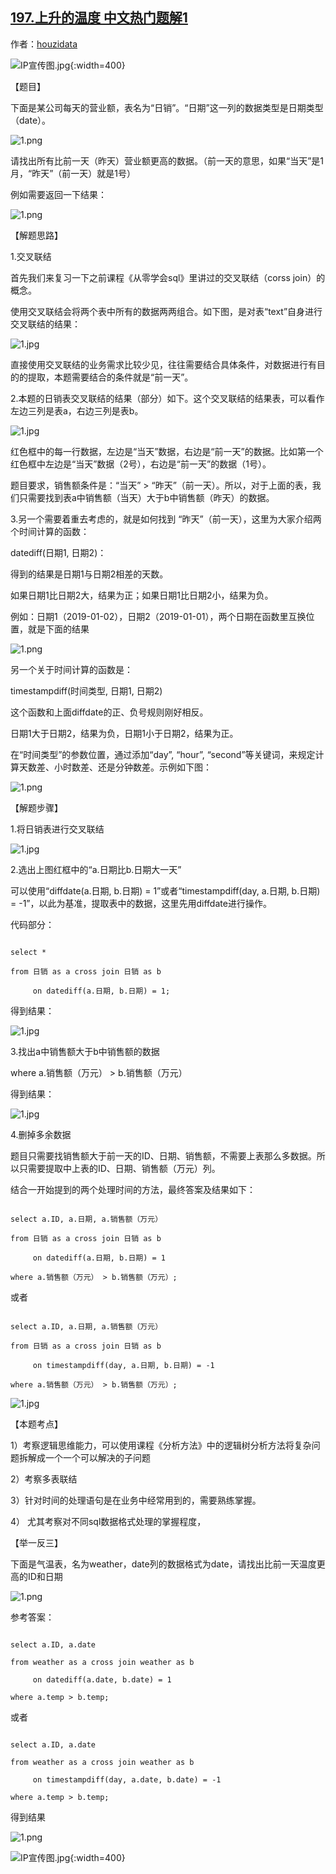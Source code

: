 ## [197.上升的温度 中文热门题解1](https://leetcode.cn/problems/rising-temperature/solutions/100000/tu-jie-sqlmian-shi-ti-ru-he-bi-jiao-ri-qi-shu-ju-b)

作者：[houzidata](https://leetcode.cn/u/houzidata)
​
![IP宣传图.jpg](https://pic.leetcode.cn/1677049199-UpIHhd-IP%E5%AE%A3%E4%BC%A0%E5%9B%BE.jpg){:width=400}
【题目】
下面是某公司每天的营业额，表名为“日销”。“日期”这一列的数据类型是日期类型（date）。

![1.png](https://pic.leetcode-cn.com/6b3a7e929e0c6a3cc1d424c48ff47b5d85b7b1aab0199e548ae19c7ab6bad5a6-1.png)


请找出所有比前一天（昨天）营业额更高的数据。（前一天的意思，如果“当天”是1月，“昨天”（前一天）就是1号）

例如需要返回一下结果：

![1.png](https://pic.leetcode-cn.com/f69aff7a115ab250af7782600bea8721cbd5e425ef7637d893314ec57383d8f2-1.png)


【解题思路】

1.交叉联结

首先我们来复习一下之前课程《从零学会sql》里讲过的交叉联结（corss join）的概念。

使用交叉联结会将两个表中所有的数据两两组合。如下图，是对表“text”自身进行交叉联结的结果：
![1.jpg](https://pic.leetcode-cn.com/c6426f81fe0cc6ad436d93bbe04243d27642392e51de57ba46c1ddf6e9e346c9-1.jpg)


直接使用交叉联结的业务需求比较少见，往往需要结合具体条件，对数据进行有目的的提取，本题需要结合的条件就是“前一天”。

2.本题的日销表交叉联结的结果（部分）如下。这个交叉联结的结果表，可以看作左边三列是表a，右边三列是表b。
![1.jpg](https://pic.leetcode-cn.com/46ad928053925cf8a61d5b2037fbe442054290341a9cff8ab3bb897b3a60f041-1.jpg)

红色框中的每一行数据，左边是“当天”数据，右边是“前一天”的数据。比如第一个红色框中左边是“当天”数据（2号），右边是“前一天”的数据（1号）。

题目要求，销售额条件是：“当天” > “昨天”（前一天）。所以，对于上面的表，我们只需要找到表a中销售额（当天）大于b中销售额（昨天）的数据。

3.另一个需要着重去考虑的，就是如何找到 “昨天”（前一天），这里为大家介绍两个时间计算的函数：
datediff(日期1, 日期2)：
得到的结果是日期1与日期2相差的天数。
如果日期1比日期2大，结果为正；如果日期1比日期2小，结果为负。

例如：日期1（2019-01-02），日期2（2019-01-01），两个日期在函数里互换位置，就是下面的结果

![1.png](https://pic.leetcode-cn.com/97d3e95d343fe80c2c3a934021893a3e7518d0ff17b3a84cadb3e9f9ed53de6c-1.png)


另一个关于时间计算的函数是：
timestampdiff(时间类型, 日期1, 日期2)
这个函数和上面diffdate的正、负号规则刚好相反。
日期1大于日期2，结果为负，日期1小于日期2，结果为正。

在“时间类型”的参数位置，通过添加“day”, “hour”, “second”等关键词，来规定计算天数差、小时数差、还是分钟数差。示例如下图：
![1.png](https://pic.leetcode-cn.com/006f72189f8a62549e64a2236cc9dc03d484e914e49dfa4d7a061f0e758983e4-1.png)


【解题步骤】
1.将日销表进行交叉联结
![1.jpg](https://pic.leetcode-cn.com/6b69e6cbde87d280749bcb6435ea62d0d5d6c4a1bc2c94bee8924e53dfbf8d68-1.jpg)


2.选出上图红框中的“a.日期比b.日期大一天”

可以使用“diffdate(a.日期, b.日期) = 1”或者“timestampdiff(day, a.日期, b.日期) = -1”，以此为基准，提取表中的数据，这里先用diffdate进行操作。

代码部分：
```
select *
from 日销 as a cross join 日销 as b 
     on datediff(a.日期, b.日期) = 1;
```

得到结果：
![1.jpg](https://pic.leetcode-cn.com/7a26da3ad8f99df55ed2e1114fcac01abdf70b8dd143216ddfbdd268c21137de-1.jpg)


3.找出a中销售额大于b中销售额的数据

where a.销售额（万元） > b.销售额（万元）


得到结果：
![1.jpg](https://pic.leetcode-cn.com/91e27d2cf78b1b935c79f1d5ad885bd9cb062c35519e91b7bd20726e9dbcec40-1.jpg)


4.删掉多余数据

题目只需要找销售额大于前一天的ID、日期、销售额，不需要上表那么多数据。所以只需要提取中上表的ID、日期、销售额（万元）列。
结合一开始提到的两个处理时间的方法，最终答案及结果如下：

```
select a.ID, a.日期, a.销售额（万元）
from 日销 as a cross join 日销 as b 
     on datediff(a.日期, b.日期) = 1
where a.销售额（万元） > b.销售额（万元）;
```

或者
```
select a.ID, a.日期, a.销售额（万元）
from 日销 as a cross join 日销 as b 
     on timestampdiff(day, a.日期, b.日期) = -1
where a.销售额（万元） > b.销售额（万元）;
```

![1.jpg](https://pic.leetcode-cn.com/b0849d33f09efa06bf707613211824c9e0b749cd6f31af0e27a5ea5cd87ec199-1.jpg)



【本题考点】
1）考察逻辑思维能力，可以使用课程《分析方法》中的逻辑树分析方法将复杂问题拆解成一个一个可以解决的子问题
2）考察多表联结
3）针对时间的处理语句是在业务中经常用到的，需要熟练掌握。
4） 尤其考察对不同sql数据格式处理的掌握程度，

【举一反三】
下面是气温表，名为weather，date列的数据格式为date，请找出比前一天温度更高的ID和日期
![1.png](https://pic.leetcode-cn.com/8b2368de8e9ffcbff38695d6fd4a84cec47c3de18f9e70a9cdc3d235c81028dd-1.png)

参考答案：
```
select a.ID, a.date
from weather as a cross join weather as b 
     on datediff(a.date, b.date) = 1
where a.temp > b.temp;
```

或者
```
select a.ID, a.date
from weather as a cross join weather as b 
     on timestampdiff(day, a.date, b.date) = -1
where a.temp > b.temp;
```

得到结果
![1.png](https://pic.leetcode-cn.com/a68b6d32cb82e823aa68981eaa64d7eaec42919ecf0e2275778e924aa712c075-1.png)

![IP宣传图.jpg](https://pic.leetcode.cn/1677049209-WSSwqb-IP%E5%AE%A3%E4%BC%A0%E5%9B%BE.jpg){:width=400}
